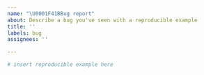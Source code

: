 ```yaml
---
name: "\U0001F41BBug report"
about: Describe a bug you've seen with a reproducible example
title: ''
labels: bug
assignees: ''

---
```


<!-- Briefly describe the bug and what output you expect. If you have a question, please see the community discussion board: https://github.com/satijalab/seurat/discussions -->

<!-- Before posting an issue, ensure that the bug is reproducible by re-running the code that produced the issue in a new R session.-->

<!-- Please include a minimal reproducible code example. You can use the small test data included in Seurat (`pbmc_small`) to demonstrate the issue, or a public dataset (for example, a dataset available through SeuratData https://github.com/satijalab/seurat-data). If you cannot reproduce the issue using a public dataset, please still provide code that reproduces the issue on your data and we will try to address it. -->

<!-- Please include the output of `sessionInfo()` and your operating system in your issue. -->

```r
# insert reproducible example here
```
